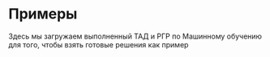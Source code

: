# Примеры
Здесь мы загружаем выполненный ТАД и РГР по Машинному обучению для того, чтобы взять готовые решения как пример
